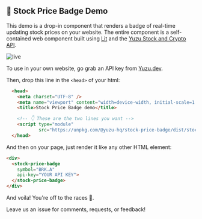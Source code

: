 ## 🍋 Stock Price Badge Demo

This demo is a drop-in component that renders a badge of real-time updating stock prices on your website. The entire component is a self-contained web component built using [Lit](https://lit.dev/) and the [Yuzu Stock and Crypto API](https://yuzu.dev).

![live](https://user-images.githubusercontent.com/3506415/175434612-7d4a8b84-f232-482a-b29c-b3bbb3520b9f.gif)

To use in your own website, go grab an API key from [Yuzu.dev](https://yuzu.dev).

Then, drop this line in the `<head>` of your html:

```html
  <head>
    <meta charset="UTF-8" />
    <meta name="viewport" content="width=device-width, initial-scale=1.0" />
    <title>Stock Price Badge demo</title>

    <!-- 👇 These are the two lines you want -->
    <script type="module" 
            src="https://unpkg.com/@yuzu-hq/stock-price-badge/dist/stock-price-badge.es.js"></script>
  </head>
```

And then on your page, just render it like any other HTML element:

```html
<div>
  <stock-price-badge
    symbol="BRK.A"
    api-key="YOUR API KEY">
  </stock-price-badge>
</div>
```

And voila! You're off to the races 🐎.

Leave us an issue for comments, requests, or feedback!
